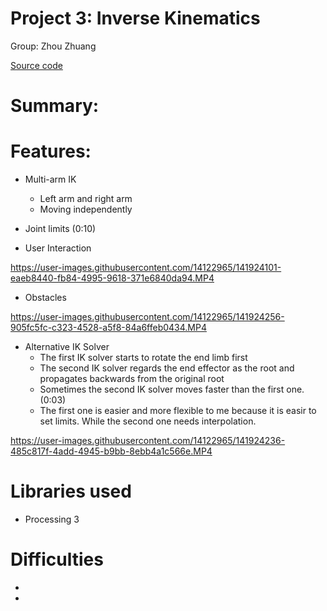 # Project 3: Inverse Kinematics
Group: Zhou Zhuang

[Source code](IK)

# Summary:


# Features:
- Multi-arm IK
  - Left arm and right arm
  - Moving independently

- Joint limits (0:10)
- User Interaction

https://user-images.githubusercontent.com/14122965/141924101-eaeb8440-fb84-4995-9618-371e6840da94.MP4

- Obstacles

https://user-images.githubusercontent.com/14122965/141924256-905fc5fc-c323-4528-a5f8-84a6ffeb0434.MP4

- Alternative IK Solver
  - The first IK solver starts to rotate the end limb first
  - The second IK solver regards the end effector as the root and propagates backwards from the original root
  - Sometimes the second IK solver moves faster than the first one. (0:03)
  - The first one is easier and more flexible to me because it is easir to set limits. While the second one needs interpolation.

https://user-images.githubusercontent.com/14122965/141924236-485c817f-4add-4945-b9bb-8ebb4a1c566e.MP4


# Libraries used
- Processing 3

# Difficulties
- 
- 
